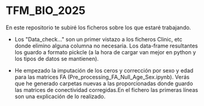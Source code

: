 # TFM_BIO_2025

En este repositorio te subiré los ficheros sobre los que estaré trabajando.

- Los "Data_check..." son un primer vistazo a los ficheros Clinic, etc donde elimino alguna columna no necesaria. Los data-frame resultantes los guardo a formato pickcle (a la hora de cargar van mejor en python y los tipos de datos se mantienen).

- He empezado la imputación de los ceros y corrección por sexo y edad para las matrices FA (Pre_processing_FA_Null_Age_Sex.ipynb). 
Verás que he generado carpetas nuevas a las proporcionadas donde guardo las matrices de conectividad corregidas.En el fichero las primeras líneas son una explicación de lo realizado.

